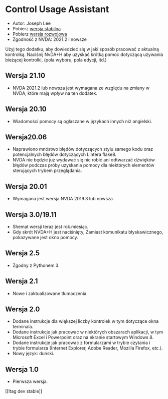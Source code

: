 # Control Usage Assistant #

* Autor: Joseph Lee
* Pobierz [wersja stabilna][1]
* Pobierz [wersja rozwojowa][2]
* Zgodność z NVDA: 2021.2 i nowsze

Użyj tego dodatku, aby dowiedzieć się w jaki sposób pracować z aktualną
kontrolką.  Naciśnij NvDA+H aby uzyskać krótką pomoc dotyczącą używania
bieżącej kontrolki, (pola wyboru, pola edycji, itd.)

## Wersja 21.10

* NVDA 2021.2 lub nowsza jest wymagana ze względu na zmiany w NVDA, które
  mają wpływ na ten dodatek.

## Wersja 20.10

* Wiadomości pomocy są ogłaszane w językach innych niż angielski.

## Wersja20.06

* Naprawiono mnóstwo błędów dotyczących stylu samego kodu oraz potencjalnych
  błędów dotyczących Lintera flake8.
* NVDA nie będzie już wydawać się nic robić ani odtwarzać dźwięków błędów
  podczas próby uzyskania pomocy dla niektórych elementów sterujących trybem
  przeglądania.

## Wersja 20.01

* Wymagana jest wersja NVDA 2019.3 lub nowsza.

## Wersja 3.0/19.11

* Shemat wersji teraz jest rok.miesiąc.
* Gdy skrót NVDA+H jest naciśnięty, Zamiast komunikatu błyskawicznego,
  pokazywane jest okno pomocy.

## Wersja 2.5

* Zgodny z Pythonem 3.

## Wersja 2.1

* Nowe i zaktualizowane tłumaczenia.

## Wersja 2.0

* Dodane instrukcje dla większej liczby kontrolek w tym dotyczące okna
  terminala.
* Dodane instrukcje jak pracować w niektórych obszarach aplikacji, w tym
  Microsoft Excel i Powerpoint oraz na ekranie startowym Windows 8.
* Dodane instrukcje jak pracować z formularzami w trybie czytania i trybie
  formularza (Internet Explorer, Adobe Reader, Mozilla Firefox, etc.).
* Nowy język: duński.

## Wersja 1.0

* Pierwsza wersja.

[[!tag dev stable]]

[1]: https://addons.nvda-project.org/files/get.php?file=cua

[2]: https://addons.nvda-project.org/files/get.php?file=cua-dev
